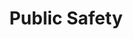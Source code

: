 ---
# This topic lives at
# https://digital.gov/topics/public-safety

# Topic Title
title: "Public Safety"

# description — keep it short and clear
summary: ""

# Weight
weight: 1

# For more information on managing topics,
# see https://github.com/GSA/digitalgov.gov/wiki/topics
---